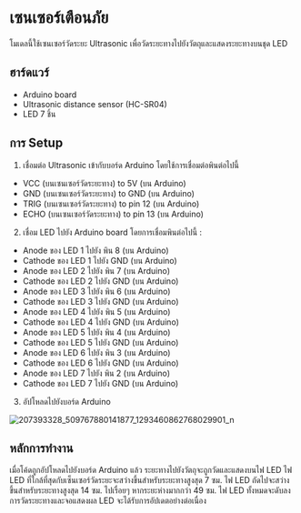 # เซนเซอร์เตือนภัย

โมเดลนี้ใช้เซนเซอร์วัดระยะ Ultrasonic เพื่อวัดระยะทางไปยังวัตถุและแสดงระยะทางบนชุด LED

## ฮาร์ดแวร์

- Arduino board
- Ultrasonic distance sensor (HC-SR04)
- LED 7 ชิ้น

## การ Setup

1. เชื่อมต่อ Ultrasonic เข้ากับบอร์ด Arduino โดยใช้การเชื่อมต่อพินต่อไปนี้
- VCC (บนเซนเซอร์วัดระยะทาง) to 5V (บน Arduino)
- GND (บนเซนเซอร์วัดระยะทาง) to GND (บน Arduino)
- TRIG (บนเซนเซอร์วัดระยะทาง) to pin 12 (บน Arduino)
- ECHO (บนเซนเซอร์วัดระยะทาง) to pin 13 (บน Arduino)

2. เชื่อม LED ไปยัง Arduino board โดยการเชื่อมพินต่อไปนี้ :

- Anode ของ LED 1 ไปยัง พิน 8 (บน Arduino)
- Cathode ของ LED 1 ไปยัง GND (บน Arduino)
- Anode ของ LED 2 ไปยัง พิน 7 (บน Arduino)
- Cathode ของ LED 2 ไปยัง GND (บน Arduino)
- Anode ของ LED 3 ไปยัง พิน 6 (บน Arduino)
- Cathode ของ LED 3 ไปยัง GND (บน Arduino)
- Anode ของ LED 4 ไปยัง พิน 5 (บน Arduino)
- Cathode ของ LED 4 ไปยัง GND (บน Arduino)
- Anode ของ LED 5 ไปยัง พิน 4 (บน Arduino)
- Cathode ของ LED 5 ไปยัง GND (บน Arduino)
- Anode ของ LED 6 ไปยัง พิน 3 (บน Arduino)
- Cathode ของ LED 6 ไปยัง GND (บน Arduino) 
- Anode ของ LED 7 ไปยัง พิน 2 (บน Arduino)
- Cathode ของ LED 7 ไปยัง GND (บน Arduino)

3. อัปโหลดไปยังบอร์ด Arduino

![207393328_509767880141877_1293460862768029901_n](https://user-images.githubusercontent.com/98573755/208390843-3338ed57-b105-4586-bcce-7130fc2e55fb.png)



## หลักการทำงาน

เมื่อโค้ดถูกอัปโหลดไปยังบอร์ด Arduino แล้ว ระยะทางไปยังวัตถุจะถูกวัดและแสดงบนไฟ LED ไฟ LED ที่ใกล้ที่สุดกับเซ็นเซอร์วัดระยะจะสว่างขึ้นสำหรับระยะทางสูงสุด 7 ซม. ไฟ LED ถัดไปจะสว่างขึ้นสำหรับระยะทางสูงสุด 14 ซม. ไปเรื่อยๆ หากระยะห่างมากกว่า 49 ซม. ไฟ LED ทั้งหมดจะดับลง การวัดระยะทางและจอแสดงผล LED จะได้รับการอัปเดตอย่างต่อเนื่อง
